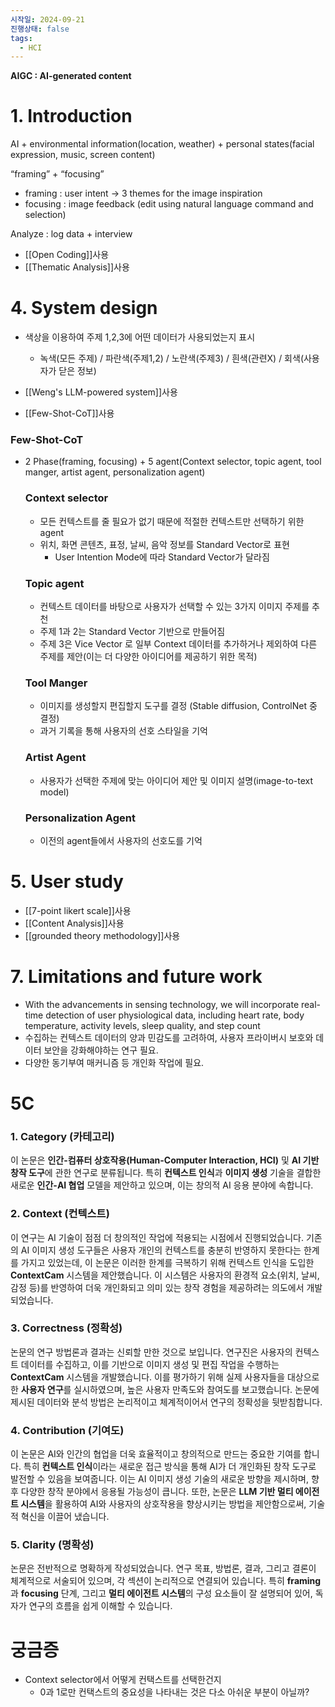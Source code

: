 ```yaml
---
시작일: 2024-09-21
진행상태: false
tags:
  - HCI
---
```

**AIGC : AI-generated content**

# 1. Introduction

AI + environmental information(location, weather) + personal states(facial expression, music, screen content)

“framing” + “focusing”

- framing : user intent → 3 themes for the image inspiration
- focusing : image feedback (edit using natural language command and selection)

Analyze : log data + interview

- [[Open Coding]]사용
- [[Thematic Analysis]]사용

# 4. System design

- 색상을 이용하여 주제 1,2,3에 어떤 데이터가 사용되었는지 표시
    - 녹색(모든 주제) / 파란색(주제1,2) / 노란색(주제3) / 흰색(관련X) / 회색(사용자가 닫은 정보)

- [[Weng's LLM-powered system]]사용
- [[Few-Shot-CoT]]사용

### Few-Shot-CoT
- 2 Phase(framing, focusing) + 5 agent(Context selector, topic agent, tool manger, artist agent, personalization agent)
    
    ### Context selector
    
    - 모든 컨텍스트를 줄 필요가 없기 때문에 적절한 컨텍스트만 선택하기 위한 agent
    - 위치, 화면 콘텐츠, 표정, 날씨, 음악 정보를 Standard Vector로 표현
        - User Intention Mode에 따라 Standard Vector가 달라짐
    
    ### Topic agent
    
    - 컨텍스트 데이터를 바탕으로 사용자가 선택할 수 있는 3가지 이미지 주제를 추천
    - 주제 1과 2는 Standard Vector 기반으로 만들어짐
    - 주제 3은 Vice Vector 로 일부 Context 데이터를 추가하거나 제외하여 다른 주제를 제안(이는 더 다양한 아이디어를 제공하기 위한 목적)
    
    ### Tool Manger
    
    - 이미지를 생성할지 편집할지 도구를 결정 (Stable diffusion, ControlNet 중 결정)
    - 과거 기록을 통해 사용자의 선호 스타일을 기억
    
    ### Artist Agent
    
    - 사용자가 선택한 주제에 맞는 아이디어 제안 및 이미지 설명(image-to-text model)
    
    ### Personalization Agent
    
    - 이전의 agent들에서 사용자의 선호도를 기억

# 5. User study

- [[7-point likert scale]]사용
- [[Content Analysis]]사용
- [[grounded theory methodology]]사용

# 7. Limitations and future work

- With the advancements in sensing technology, we will incorporate real-time detection of user physiological data, including heart rate, body temperature, activity levels, sleep quality, and step count
- 수집하는 컨텍스트 데이터의 양과 민감도를 고려하여, 사용자 프라이버시 보호와 데이터 보안을 강화해야하는 연구 필요.
- 다양한 동기부여 매커니즘 등 개인화 작업에 필요.

# 5C

### 1. Category (카테고리)

이 논문은 **인간-컴퓨터 상호작용(Human-Computer Interaction, HCI)** 및 **AI 기반 창작 도구**에 관한 연구로 분류됩니다. 특히 **컨텍스트 인식**과 **이미지 생성** 기술을 결합한 새로운 **인간-AI 협업** 모델을 제안하고 있으며, 이는 창의적 AI 응용 분야에 속합니다.

### 2. Context (컨텍스트)

이 연구는 AI 기술이 점점 더 창의적인 작업에 적용되는 시점에서 진행되었습니다. 기존의 AI 이미지 생성 도구들은 사용자 개인의 컨텍스트를 충분히 반영하지 못한다는 한계를 가지고 있었는데, 이 논문은 이러한 한계를 극복하기 위해 컨텍스트 인식을 도입한 **ContextCam** 시스템을 제안했습니다. 이 시스템은 사용자의 환경적 요소(위치, 날씨, 감정 등)를 반영하여 더욱 개인화되고 의미 있는 창작 경험을 제공하려는 의도에서 개발되었습니다.

### 3. Correctness (정확성)

논문의 연구 방법론과 결과는 신뢰할 만한 것으로 보입니다. 연구진은 사용자의 컨텍스트 데이터를 수집하고, 이를 기반으로 이미지 생성 및 편집 작업을 수행하는 **ContextCam** 시스템을 개발했습니다. 이를 평가하기 위해 실제 사용자들을 대상으로 한 **사용자 연구**를 실시하였으며, 높은 사용자 만족도와 참여도를 보고했습니다. 논문에 제시된 데이터와 분석 방법은 논리적이고 체계적이어서 연구의 정확성을 뒷받침합니다.

### 4. Contribution (기여도)

이 논문은 AI와 인간의 협업을 더욱 효율적이고 창의적으로 만드는 중요한 기여를 합니다. 특히 **컨텍스트 인식**이라는 새로운 접근 방식을 통해 AI가 더 개인화된 창작 도구로 발전할 수 있음을 보여줍니다. 이는 AI 이미지 생성 기술의 새로운 방향을 제시하며, 향후 다양한 창작 분야에서 응용될 가능성이 큽니다. 또한, 논문은 **LLM 기반 멀티 에이전트 시스템**을 활용하여 AI와 사용자의 상호작용을 향상시키는 방법을 제안함으로써, 기술적 혁신을 이끌어 냈습니다.

### 5. Clarity (명확성)

논문은 전반적으로 명확하게 작성되었습니다. 연구 목표, 방법론, 결과, 그리고 결론이 체계적으로 서술되어 있으며, 각 섹션이 논리적으로 연결되어 있습니다. 특히 **framing**과 **focusing** 단계, 그리고 **멀티 에이전트 시스템**의 구성 요소들이 잘 설명되어 있어, 독자가 연구의 흐름을 쉽게 이해할 수 있습니다.

# 궁금증

- Context selector에서 어떻게 컨택스트를 선택한건지
    - 0과 1로만 컨택스트의 중요성을 나타내는 것은 다소 아쉬운 부분이 아닐까?